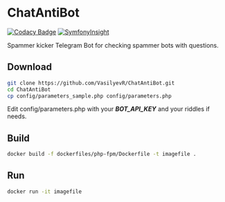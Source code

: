 # ChatAntiBot

[![Codacy Badge](https://api.codacy.com/project/badge/Grade/91d7800b7d8a429bb46c2b0c17ec5075)](https://app.codacy.com/gh/VasilyevR/ChatAntiBot?utm_source=github.com&utm_medium=referral&utm_content=VasilyevR/ChatAntiBot&utm_campaign=Badge_Grade)
[![SymfonyInsight](https://insight.symfony.com/projects/c6ac2476-8135-4dd1-be5b-7379259a5111/mini.svg)](https://insight.symfony.com/projects/c6ac2476-8135-4dd1-be5b-7379259a5111)

Spammer kicker Telegram Bot for checking spammer bots with questions.

## Download

```sh
git clone https://github.com/VasilyevR/ChatAntiBot.git
cd ChatAntiBot
cp config/parameters_sample.php config/parameters.php
```
Edit config/parameters.php with your ***BOT_API_KEY*** and your riddles if needs.

## Build

```sh
docker build -f dockerfiles/php-fpm/Dockerfile -t imagefile .
```

## Run

```sh
docker run -it imagefile
```
